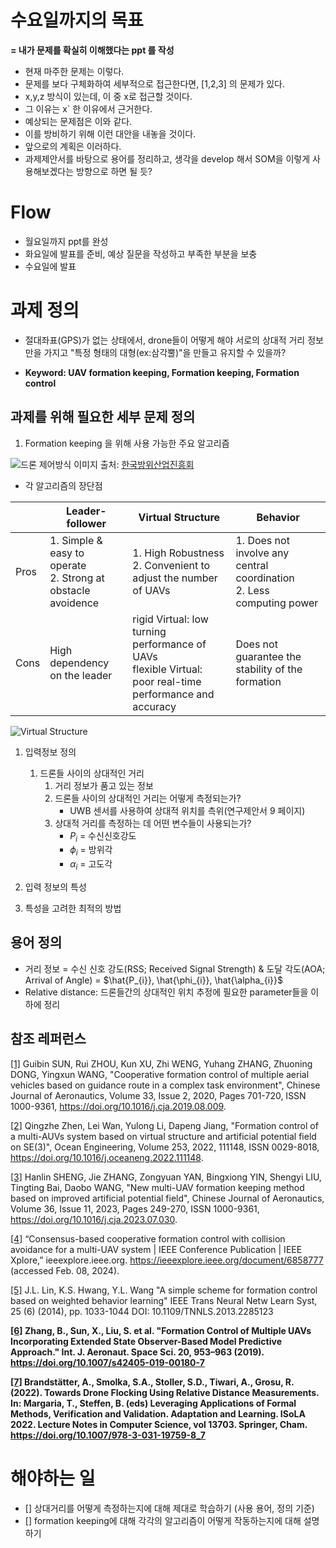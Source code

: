 
# 수요일까지의 목표


__= 내가 문제를 확실히 이해했다는 ppt 를 작성__

- 현재 마주한 문제는 이렇다.
- 문제를 보다 구체화하여 세부적으로 접근한다면, [1,2,3] 의 문제가 있다.
- x,y,z 방식이 있는데, 이 중 x로 접근할 것이다. 
- 그 이유는 x` 한 이유에서 근거한다. 
- 예상되는 문제점은 이와 같다.
- 이를 방비하기 위해 이런 대안을 내놓을 것이다. 
- 앞으로의 계획은 이러하다.
- 과제제안서를 바탕으로 용어를 정리하고, 생각을 develop 해서 SOM을 이렇게 사용해보겠다는 방향으로 하면 될 듯? 

# Flow

- 월요일까지 ppt를 완성
- 화요일에 발표를 준비, 예상 질문을 작성하고 부족한 부분을 보충
- 수요일에 발표

# 과제 정의

- 절대좌표(GPS)가 없는 상태에서, drone들이 어떻게 해야 서로의 상대적 거리 정보만을 가지고 "특정 형태의 대형(ex:삼각뿔)"을 만들고 유지할 수 있을까?

- __Keyword: UAV formation keeping, Formation keeping, Formation control__

## 과제를 위해 필요한 세부 문제 정의

1. Formation keeping 을 위해 사용 가능한 주요 알고리즘

![드론 제어방식](https://post-phinf.pstatic.net/MjAxODA0MTBfMTk2/MDAxNTIzMzQ2OTM0MzA5.-Fa0xf_x-T5MG4GTGQ3a_zz-hyvnCzcSsf0L8ogcj1Ig.DUQ8akgKlqjCTVIGFD5VV2A_8e8p_8r6WCg9K9WnAMgg.JPEG/10.jpg?type=w1200)
이미지 출처: [한국방위산업진흥회](https://post.naver.com/viewer/postView.nhn?volumeNo=14803929&memberNo=38486222)

   - 각 알고리즘의 장단점

| |Leader-follower| Virtual Structure| Behavior|
|------------|---------------|------------------------|---------|
|Pros|1. Simple & easy to operate <br>2. Strong at obstacle avoidence | 1. High Robustness <br> 2. Convenient to adjust the number of UAVs|1. Does not involve any central coordination <br> 2. Less computing power|
|Cons|High dependency on the leader|rigid Virtual: low turning performance of UAVs<br> flexible Virtual: poor real-time performance and accuracy|Does not guarantee the stability of the formation|

<!--
Virtual Structure: easy to set parameteres to complete the obstacle avoidence

Behavior based: difficult to define the overall formation behavior and to obtain the accurate mathematical description -->
![Virtual Structure](https://media.springernature.com/m685/springer-static/image/art%3A10.1007%2Fs42405-019-00180-7/MediaObjects/42405_2019_180_Fig1_HTML.png)

1. 입력정보 정의
   1. 드론들 사이의 상대적인 거리
      1. 거리 정보가 품고 있는 정보
      2. 드론들 사이의 상대적인 거리는 어떻게 측정되는가?
         - UWB 센서를 사용하여 상대적 위치를 측위(연구제안서 9 페이지)
      3. 상대적 거리를 측정하는 데 어떤 변수들이 사용되는가?
         - $P_{i}$ = 수신신호강도
         - $\phi_{i}$ = 방위각
         - $\alpha_{i}$ = 고도각 

2. 입력 정보의 특성
3. 특성을 고려한 최적의 방법


## 용어 정의

- 거리 정보 = 수신 신호 강도(RSS; Received Signal Strength) & 도달 각도(AOA; Arrival of Angle) = $\hat{P_{i}}, \hat{\phi_{i}}, \hat{\alpha_{i}}$
- Relative distance: 드론들간의 상대적인 위치 추정에 필요한 parameter들을 이하에 정리



## 참조 레퍼런스

<!-- Leader follower, 2020 년-->
[[1]](https://doi.org/10.1016/j.cja.2019.08.009) Guibin SUN, Rui ZHOU, Kun XU, Zhi WENG, Yuhang ZHANG, Zhuoning DONG, Yingxun WANG,
"Cooperative formation control of multiple aerial vehicles based on guidance route in a complex task environment",
Chinese Journal of Aeronautics,
Volume 33, Issue 2,
2020,
Pages 701-720,
ISSN 1000-9361, https://doi.org/10.1016/j.cja.2019.08.009.

<!-- virtual structure 2022 년-->
[[2]](https://doi.org/10.1016/j.oceaneng.2022.111148) Qingzhe Zhen, Lei Wan, Yulong Li, Dapeng Jiang,
"Formation control of a multi-AUVs system based on virtual structure and artificial potential field on SE(3)",
Ocean Engineering,
Volume 253,
2022,
111148,
ISSN 0029-8018, https://doi.org/10.1016/j.oceaneng.2022.111148.


<!-- Leader follower 2023 년-->
[[3]](https://doi.org/10.1016/j.cja.2023.07.030) Hanlin SHENG, Jie ZHANG, Zongyuan YAN, Bingxiong YIN, Shengyi LIU, Tingting Bai, Daobo WANG,
"New multi-UAV formation keeping method based on improved artificial potential field",
Chinese Journal of Aeronautics,
Volume 36, Issue 11,
2023,
Pages 249-270,
ISSN 1000-9361, https://doi.org/10.1016/j.cja.2023.07.030.

<!-- leader follower 2014년-->

[[4]](https://ieeexplore.ieee.org/document/6858777) “Consensus-based cooperative formation control with collision avoidance for a multi-UAV system | IEEE Conference Publication | IEEE Xplore,” ieeexplore.ieee.org. https://ieeexplore.ieee.org/document/6858777 (accessed Feb. 08, 2024).
‌
<!-- behavior 2014년-->

[[5]](https://ieeexplore.ieee.org/iel7/5962385/6104215/06646274.pdf?casa_token=UzM-82WG2MUAAAAA:_NBtv5QsIE93RnNP9tNrZqKkVSq_d6oXRqlq6cXD6vvjodEHoIJgjwT9taQNqb7X_8-aypDMpQ) J.L. Lin, K.S. Hwang, Y.L. Wang
"A simple scheme for formation control based on weighted behavior learning"
IEEE Trans Neural Netw Learn Syst, 25 (6) (2014), pp. 1033-1044
DOI: 10.1109/TNNLS.2013.2285123

<!--Virtual Sturcutre-->
__[[6]](https://doi.org/10.1007/s42405-019-00180-7) Zhang, B., Sun, X., Liu, S. et al. "Formation Control of Multiple UAVs Incorporating Extended State Observer-Based Model Predictive Approach." Int. J. Aeronaut. Space Sci. 20, 953–963 (2019). https://doi.org/10.1007/s42405-019-00180-7__


<!-- 목표와 가장 비슷해 보이는 논문, leader follower 베이스 논문 같음-->
__[[7]](https://doi.org/10.1007/978-3-031-19759-8_7) Brandstätter, A., Smolka, S.A., Stoller, S.D., Tiwari, A., Grosu, R. (2022). Towards Drone Flocking Using Relative Distance Measurements. In: Margaria, T., Steffen, B. (eds) Leveraging Applications of Formal Methods, Verification and Validation. Adaptation and Learning. ISoLA 2022. Lecture Notes in Computer Science, vol 13703. Springer, Cham. https://doi.org/10.1007/978-3-031-19759-8_7__

# 해야하는 일

- [] 상대거리를 어떻게 측정하는지에 대해 제대로 학습하기 (사용 용어, 정의 기준)
- [] formation keeping에 대해 각각의 알고리즘이 어떻게 작동하는지에 대해 설명하기

<!-- 
## Additional information

## SOM
![SOM](http://i.imgur.com/eHUVAtr.gif)
- SOM 알고리즘은 일종의 PCA 이자 sorting 알고리즘이다. 
- 노드의 그리드로 구성되며, 각 노드에는 입력 데이터셋과 동일한 차원의 가중치 벡터가 포함되어 있다. 무작위로 초기화될 수 있지만, 사전분포가 적절할 경우 학습속도가 빨라진다. 

### SOM 알고리즘 진행 절차

- 모든 가중치 벡터의 데이터 공간 상에서 유클리디언 거리를 계산해 가장 좋은 노드인 BMU를 찾는다. 입력 벡터쪽으로 업데이트하면서 이웃 노드도 일부 계속해서 조정되는데, 이 이웃노드의 이동 정도는 neighborhood function 에 의해 결정된다. 
- 네트워크가 완전히 converge 할 때까지 샘플링을 사용해 여러 차례 반복적으로 이루어진다. 
- SOM을 가지고 Localization 을 어떻게 하는가? 
  - (summary of paper: Wireless Localization Using Self-Organizing Maps) -->







